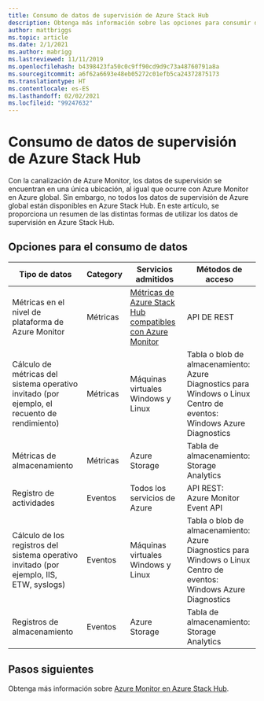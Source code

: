 ```yaml
---
title: Consumo de datos de supervisión de Azure Stack Hub
description: Obtenga más información sobre las opciones para consumir datos de supervisión de Azure Stack Hub.
author: mattbriggs
ms.topic: article
ms.date: 2/1/2021
ms.author: mabrigg
ms.lastreviewed: 11/11/2019
ms.openlocfilehash: b4398423fa50c0c9ff90cd9d9c73a48760791a8a
ms.sourcegitcommit: a6f62a6693e48eb05272c01efb5ca24372875173
ms.translationtype: HT
ms.contentlocale: es-ES
ms.lasthandoff: 02/02/2021
ms.locfileid: "99247632"
---
```

# <a name="consume-monitoring-data-from-azure-stack-hub"></a>Consumo de datos de supervisión de Azure Stack Hub

Con la canalización de Azure Monitor, los datos de supervisión se encuentran en una única ubicación, al igual que ocurre con Azure Monitor en Azure global. Sin embargo, no todos los datos de supervisión de Azure global están disponibles en Azure Stack Hub. En este artículo, se proporciona un resumen de las distintas formas de utilizar los datos de supervisión en Azure Stack Hub.
 
## <a name="options-for-data-consumption"></a>Opciones para el consumo de datos

| Tipo de datos | Category | Servicios admitidos | Métodos de acceso |
|-------------------------------------------------------------|----------|------------------------------------------------------------------------|----------------------------------------------------------------------------------------------------|
| Métricas en el nivel de plataforma de Azure Monitor | Métricas | [Métricas de Azure Stack Hub compatibles con Azure Monitor](azure-stack-metrics-supported.md) | API DE REST |
| Cálculo de métricas del sistema operativo invitado (por ejemplo, el recuento de rendimiento) | Métricas | Máquinas virtuales Windows y Linux | Tabla o blob de almacenamiento:<br>Azure Diagnostics para Windows o Linux <br>Centro de eventos:<br>Windows Azure Diagnostics |
| Métricas de almacenamiento | Métricas | Azure Storage | Tabla de almacenamiento:<br>Storage Analytics |
| Registro de actividades | Eventos | Todos los servicios de Azure | API REST:<br>Azure Monitor Event API |
| Cálculo de los registros del sistema operativo invitado (por ejemplo, IIS, ETW, syslogs) | Eventos | Máquinas virtuales Windows y Linux | Tabla o blob de almacenamiento:<br>Azure Diagnostics para Windows o Linux <br>Centro de eventos:<br>Windows Azure Diagnostics |
| Registros de almacenamiento | Eventos | Azure Storage | Tabla de almacenamiento:<br>Storage Analytics |

## <a name="next-steps"></a>Pasos siguientes

Obtenga más información sobre [Azure Monitor en Azure Stack Hub](azure-stack-metrics-azure-data.md).
